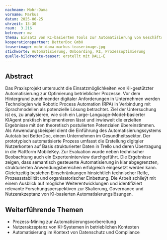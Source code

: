 ```yaml
---
nachname: Mohr-Dama
vorname: Markus
datum: 2025-06-25
uhrzeit: 13-30
raum:  3.216
betreuer: mz
thema: Einsatz von KI-basierten Tools zur Automatisierung von Geschäftsprozessen - Eine Analyse mit Implementierung einer Fallstudie
kooperationspartner: BetterDoc GmbH
teaserimage: mohr-dama-markus-teaserimage.jpg
stichworte: Automatisierung, Onboarding, KI, Prozessoptimierung
quelle-bildrechte-teaser: erstellt mit DALL-E
---
```


## Abstract

Das Praxisprojekt untersucht die Einsatzmöglichkeiten von KI-gestützter Automatisierung
zur Optimierung betrieblicher Prozesse. Vor dem Hintergrund zunehmender digitaler
Anforderungen in Unternehmen werden Technologien wie Robotic Process Automation
(RPA) in Verbindung mit Sprachmodellen als potenzielle Lösung betrachtet. Ziel der
Untersuchung ist es, zu analysieren, wie sich ein Large-Language-Model-basierter KIAgent
praktisch implementieren lässt und inwieweit die erzielten Ergebnisse mit den
theoretisch postulierten Potenzialen übereinstimmen.
Als Anwendungsbeispiel dient die Einführung des Automatisierungssystems Autotab
bei BetterDoc, einem Unternehmen im Gesundheitssektor. Der prototypisch automatisierte
Prozess umfasst die Erstellung digitaler Nutzerkonten auf Basis strukturierter
Daten in Trello und deren Übertragung in die Plattform MobileKey. Zur Evaluation
wurde neben technischer Beobachtung auch ein Experteninterview durchgeführt.
Die Ergebnisse zeigen, dass semantisch gesteuerte Automatisierung in klar abgegrenzten,
strukturierten Anwendungsbereichen erfolgreich eingesetzt werden kann. Gleichzeitig
bestehen Einschränkungen hinsichtlich technischer Reife, Prozessstabilität und
organisatorischer Einbettung. Die Arbeit schlieÿt mit einem Ausblick auf mögliche Weiterentwicklungen
und identifiziert relevante Forschungsperspektiven zur Skalierung, Governance
und Nutzerakzeptanz von KI-basierten Automatisierungslösungen.

## Weiterführende Themen

* Prozess-Mining zur Automatisierungsvorbereitung
* Nutzerakzeptanz von KI-Systemen in betrieblichen Kontexten
* Automatisierung im Kontext von Datenschutz und Compliance
